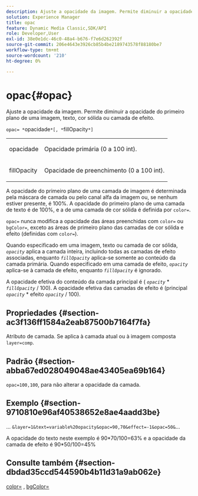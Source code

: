 ```yaml
---
description: Ajuste a opacidade da imagem. Permite diminuir a opacidade do primeiro plano de uma imagem, texto, cor sólida ou camada de efeito.
solution: Experience Manager
title: opac
feature: Dynamic Media Classic,SDK/API
role: Developer,User
exl-id: 38e0e1dc-46c0-48a4-b676-f7e6d262392f
source-git-commit: 206e4643e3926cb85b4be2189743578f88180be7
workflow-type: tm+mt
source-wordcount: '210'
ht-degree: 0%

---
```


# opac{#opac}

Ajuste a opacidade da imagem. Permite diminuir a opacidade do primeiro plano de uma imagem, texto, cor sólida ou camada de efeito.

`opac= *`opacidade`*[, *`fillOpacity`*]`

<table id="simpletable_DA4B5D86C496480886FADB284AD6047F"> 
 <tr class="strow"> 
  <td class="stentry"> <p><span class="varname"> opacidade</span> </p> </td> 
  <td class="stentry"> <p>Opacidade primária (0 a 100 int). </p></td> 
 </tr> 
 <tr class="strow"> 
  <td class="stentry"> <p><span class="varname"> fillOpacity</span> </p></td> 
  <td class="stentry"> <p>Opacidade de preenchimento (0 a 100 int). </p></td> 
 </tr> 
</table>

A opacidade do primeiro plano de uma camada de imagem é determinada pela máscara de camada ou pelo canal alfa da imagem ou, se nenhum estiver presente, é 100%. A opacidade do primeiro plano de uma camada de texto é de 100%, e a de uma camada de cor sólida é definida por `color=`.

`opac=` nunca modifica a opacidade das áreas preenchidas com `color=` ou `bgColor=`, exceto as áreas de primeiro plano das camadas de cor sólida e efeito (definidas com `color=`).

Quando especificado em uma imagem, texto ou camada de cor sólida, *`opacity`* aplica a camada inteira, incluindo todas as camadas de efeito associadas, enquanto *`fillOpacity`* aplica-se somente ao conteúdo da camada primária. Quando especificado em uma camada de efeito, *`opacity`* aplica-se à camada de efeito, enquanto *`fillOpacity`* é ignorado.

A opacidade efetiva do conteúdo da camada principal é ( *`opacity`* &#42; *`fillOpacity`* / 100). A opacidade efetiva das camadas de efeito é (principal *`opacity`* &#42; efeito *`opacity`* / 100).

## Propriedades {#section-ac3f136ff1584a2eab87500b7164f7fa}

Atributo de camada. Se aplica à camada atual ou à imagem composta `layer=comp`.

## Padrão {#section-abba67ed028049048ae43405ea69b164}

`opac=100,100`, para não alterar a opacidade da camada.

## Exemplo {#section-9710810e96af40538652e8ae4aadd3be}

… `&layer=1&text=variable%20opacity&opac=90,70&effect=-1&opac=50&`…

A opacidade do texto neste exemplo é 90&#42;70/100=63% e a opacidade da camada de efeito é 90&#42;50/100=45%

## Consulte também {#section-dbdad35ccd544590b4b11d31a9ab062e}

[color=](/help/aem-is-ir-api/is-api/http-ref/image-serving-api-ref/c-http-protocol-reference/c-data-types/r-is-http-color.md) , [bgColor=](../../../../../is-api/http-ref/image-serving-api-ref/c-http-protocol-reference/c-command-reference/r-bgcolor.md#reference-441371ba4ef54fe781887c5ae448f6ab)
